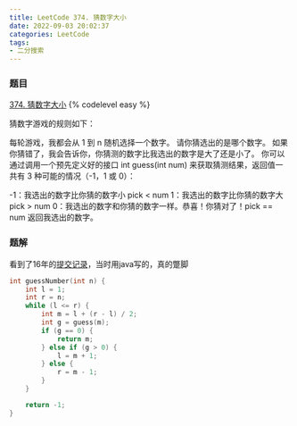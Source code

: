 ```yaml
---
title: LeetCode 374. 猜数字大小
date: 2022-09-03 20:02:37
categories: LeetCode
tags:
- 二分搜索
---
```


### 题目
[374. 猜数字大小](https://leetcode.cn/problems/guess-number-higher-or-lower/)
{% codelevel easy %}

猜数字游戏的规则如下：

每轮游戏，我都会从 1 到 n 随机选择一个数字。 请你猜选出的是哪个数字。
如果你猜错了，我会告诉你，你猜测的数字比我选出的数字是大了还是小了。
你可以通过调用一个预先定义好的接口 int guess(int num) 来获取猜测结果，返回值一共有 3 种可能的情况（-1，1 或 0）：
<!-- more -->

-1：我选出的数字比你猜的数字小 pick < num
1：我选出的数字比你猜的数字大 pick > num
0：我选出的数字和你猜的数字一样。恭喜！你猜对了！pick == num
返回我选出的数字。

### 题解
看到了16年的[提交记录](https://leetcode.cn/submissions/detail/181487193/)，当时用java写的，真的蹩脚

``` cpp
int guessNumber(int n) {
    int l = 1;
    int r = n;
    while (l <= r) {
        int m = l + (r - l) / 2;
        int g = guess(m);
        if (g == 0) {
            return m;
        } else if (g > 0) {
            l = m + 1;
        } else {
            r = m - 1;
        }
    }

    return -1;
}
```
